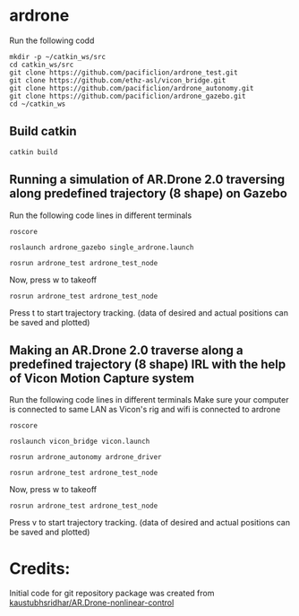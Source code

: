 # ardrone

Run the following codd
```
mkdir -p ~/catkin_ws/src
cd catkin_ws/src
git clone https://github.com/pacificlion/ardrone_test.git
git clone https://github.com/ethz-asl/vicon_bridge.git
git clone https://github.com/pacificlion/ardrone_autonomy.git
git clone https://github.com/pacificlion/ardrone_gazebo.git
cd ~/catkin_ws

```

## Build catkin 
```
catkin build
```

## Running a simulation of AR.Drone 2.0 traversing along predefined trajectory (8 shape) on Gazebo
Run the following code lines in different terminals

```
roscore
```
```
roslaunch ardrone_gazebo single_ardrone.launch
```
```
rosrun ardrone_test ardrone_test_node
```
Now, press w to takeoff
```
rosrun ardrone_test ardrone_test_node
```
Press t to start trajectory tracking. (data of desired and actual positions can be saved and plotted)

## Making an AR.Drone 2.0 traverse along a predefined trajectory (8 shape) IRL with the help of Vicon Motion Capture system
Run the following code lines in different terminals
Make sure your computer is connected to same LAN as Vicon's rig and wifi is connected to ardrone

```
roscore
```
```
roslaunch vicon_bridge vicon.launch
```
```
rosrun ardrone_autonomy ardrone_driver
```
```
rosrun ardrone_test ardrone_test_node
```
Now, press w to takeoff
```
rosrun ardrone_test ardrone_test_node
```
Press v to start trajectory tracking. (data of desired and actual positions can be saved and plotted)

# Credits:

Initial code for git repository package was created from [kaustubhsridhar/AR.Drone-nonlinear-control](https://github.com/kaustubhsridhar/AR.Drone-nonlinear-control)
